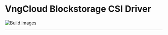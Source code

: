 # VngCloud Blockstorage CSI Driver

[![Build images](https://github.com/vngcloud/vngcloud-blockstorage-csi-driver/actions/workflows/build.yml/badge.svg)](https://github.com/vngcloud/vngcloud-blockstorage-csi-driver/workflows/build.yml)

<hr>

